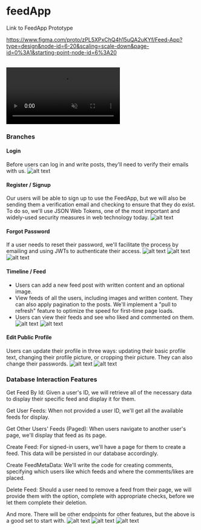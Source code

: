 # feedApp

Link to FeedApp Prototype

https://www.figma.com/proto/zPL5XPxChQ4h15uQA2uKYf/Feed-App?type=design&node-id=6-20&scaling=scale-down&page-id=0%3A1&starting-point-node-id=6%3A20

<br>
<video controls autoplay muted src="https://stewietech.github.io/feedApp/assets/videoFeed.mp4" title="Title"></video>


### Branches

#### Login
Before users can log in and write posts, they'll need to verify their emails with us.
![alt text](figma/image.png)

#### Register / Signup
Our users will be able to sign up to use the FeedApp, but we will also be sending them a verification email and checking to ensure that they do exist. To do so, we'll use JSON Web Tokens, one of the most important and widely-used security measures in web technology today. 
![alt text](figma/image-1.png)

#### Forgot Password
If a user needs to reset their password, we'll facilitate the process by emailing and using JWTs to authenticate their access. 
![alt text](figma/image-2.png)
![alt text](figma/image-4.png)
![alt text](figma/image-5.png)

#### Timeline / Feed
- Users can add a new feed post with written content and an optional image.
- View feeds of all the users, including images and written content. They can also apply pagination to the posts. We'll implement a "pull to refresh" feature to optimize the speed for first-time page loads.
- Users can view their feeds and see who liked and commented on them.
![alt text](figma/image-3.png)
![alt text](figma/image-6.png)

#### Edit Public Profile
Users can update their profile in three ways: updating their basic profile text, changing their profile picture, or cropping their picture. They can also change their passwords.
![alt text](figma/image-7.png)
![alt text](figma/image-8.png)

### Database Interaction Features
Get Feed By Id: Given a user's ID, we will retrieve all of the necessary data to display their specific feed and display it for them.

Get User Feeds: When not provided a user ID, we'll get all the available feeds for display.

Get Other Users' Feeds (Paged): When users navigate to another user's page, we'll display that feed as its page. 

Create Feed: For signed-in users, we'll have a page for them to create a feed. This data will be persisted in our database accordingly.

Create FeedMetaData: We'll write the code for creating comments, specifying which users like which feeds and where the comments/likes are placed.

Delete Feed: Should a user need to remove a feed from their page, we will provide them with the option, complete with appropriate checks, before we let them complete their deletion.

And more. There will be other endpoints for other features, but the above is a good set to start with.
![alt text](image-3.png)
![alt text](image-2.png)
![alt text](image-4.png)